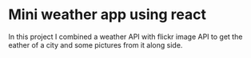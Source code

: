 # Mini weather app using react

In this project I combined a weather API with flickr image API to get the eather of a city and some pictures from it along side.
